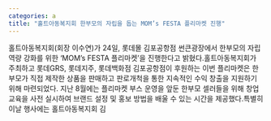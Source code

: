 ```yaml
---
categories: a
title: "홀트아동복지회 한부모의 자립을 돕는 MOM’s FESTA 플리마켓 진행"
---
```

홀트아동복지회(회장 이수연)가 24일, 롯데몰 김포공항점 썬큰광장에서 한부모의 자립역량 강화를 위한 ‘MOM’s FESTA 플리마켓’을 진행한다고 밝혔다.홀트아동복지회가 주최하고 롯데GRS, 롯데지주, 롯데백화점 김포공항점이 후원하는 이번 플리마켓은 한부모가 직접 제작한 상품을 판매하고 판로개척을 통한 지속적인 수익 창출을 지원하기 위해 마련되었다. 지난 8월에는 플리마켓 부스 운영을 앞둔 한부모 셀러들을 위해 창업교육을 사전 실시하여 브랜드 설정 및 홍보 방법을 배울 수 있는 시간을 제공했다.특별히 이날 행사에는 홀트아동복지회 김